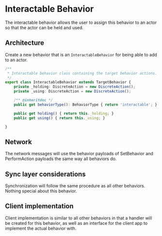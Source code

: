 #  Interactable Behavior

The interactable behavior allows the user to assign this behavior to an actor so that the actor can be held and
used.

## Architecture

Create a new behavior that is an `InteractableBehavior` for being able to add to an actor.

``` ts
/**
 * Interactable behavior class containing the target behavior actions.
 */
export class InteractableBehavior extends TargetBehavior {
	private _holding: DiscreteAction = new DiscreteAction();
	private _using: DiscreteAction = new DiscreteAction();

	/** @inheritdoc */
	public get behaviorType(): BehaviorType { return 'interactable'; }

	public get holding() { return this._holding; }
	public get using() { return this._using; }

}
```

## Network

The network messages will use the behavior payloads of SetBehavior and PerformAction payloads the same way all
behaviors do.

## Sync layer considerations

Synchronization will follow the same procedure as all other behaviors.  Nothing special about this behavior.

## Client implementation

Client implementation is similar to all other behaviors in that a handler will be created for this behavior, as 
well as an interface for the client app to implement the actual behavior with.